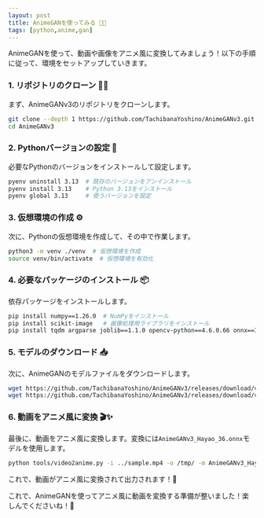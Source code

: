 ```yaml
---
layout: post
title: AnimeGANを使ってみる 🎨🤖
tags: [python,anime,gan]
---
```


AnimeGANを使って、動画や画像をアニメ風に変換してみましょう！以下の手順に従って、環境をセットアップしていきます。

### 1. リポジトリのクローン 🧑‍💻

まず、AnimeGANv3のリポジトリをクローンします。

```bash
git clone --depth 1 https://github.com/TachibanaYoshino/AnimeGANv3.git
cd AnimeGANv3
```

### 2. Pythonバージョンの設定 🔧

必要なPythonのバージョンをインストールして設定します。

```bash
pyenv uninstall 3.13  # 既存のバージョンをアンインストール
pyenv install 3.13    # Python 3.13をインストール
pyenv global 3.13     # 使うバージョンを設定
```

### 3. 仮想環境の作成 ⚙️

次に、Pythonの仮想環境を作成して、その中で作業します。

```bash
python3 -m venv ./venv  # 仮想環境を作成
source venv/bin/activate  # 仮想環境を有効化
```

### 4. 必要なパッケージのインストール 📦

依存パッケージをインストールします。

```bash
pip install numpy==1.26.0  # NumPyをインストール
pip install scikit-image   # 画像処理用ライブラリをインストール
pip install tqdm argparse joblib==1.1.0 opencv-python==4.6.0.66 onnx==1.15.0 onnxruntime==1.15.0 tensorflow pillow tf2onnx coremltools
```

### 5. モデルのダウンロード 📥

次に、AnimeGANのモデルファイルをダウンロードします。

```bash
wget https://github.com/TachibanaYoshino/AnimeGANv3/releases/download/v1.1.0/AnimeGANv3_Hayao_36.onnx
wget https://github.com/TachibanaYoshino/AnimeGANv3/releases/download/v1.1.0/AnimeGANv3_Shinkai_37.onnx
```

### 6. 動画をアニメ風に変換 🎬✨

最後に、動画をアニメ風に変換します。変換には`AnimeGANv3_Hayao_36.onnx`モデルを使用します。

```bash
python tools/video2anime.py -i ../sample.mp4 -o /tmp/ -m AnimeGANv3_Hayao_36.onnx
```

これで、動画がアニメ風に変換されて出力されます！🌟

これで、AnimeGANを使ってアニメ風に動画を変換する準備が整いました！楽しんでくださいね！🎉
